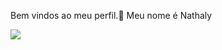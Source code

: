 Bem vindos ao meu perfil​.​💜​
Meu nome é Nathaly​

![](https://tenor.com/pt-BR/view/jungkook-jk-bts-bts-bts-jk-bts-jungkook-gif-11217018095616816902)

